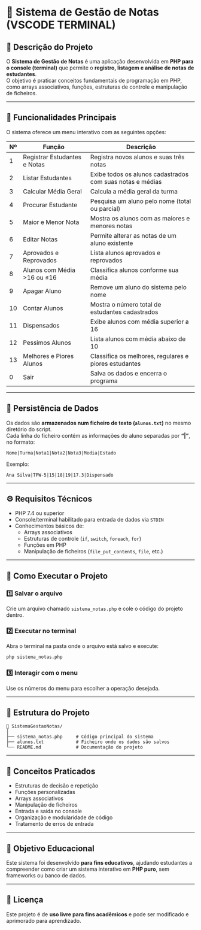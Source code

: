 # 🧮 Sistema de Gestão de Notas (VSCODE TERMINAL)

## 📘 Descrição do Projeto
O **Sistema de Gestão de Notas** é uma aplicação desenvolvida em **PHP para o console (terminal)** que permite o **registro, listagem e análise de notas de estudantes**.  
O objetivo é praticar conceitos fundamentais de programação em PHP, como arrays associativos, funções, estruturas de controle e manipulação de ficheiros.

---

## 🧰 Funcionalidades Principais

O sistema oferece um menu interativo com as seguintes opções:

| Nº | Função | Descrição |
|----|---------|------------|
| 1 | Registrar Estudantes e Notas | Registra novos alunos e suas três notas |
| 2 | Listar Estudantes | Exibe todos os alunos cadastrados com suas notas e médias |
| 3 | Calcular Média Geral | Calcula a média geral da turma |
| 4 | Procurar Estudante | Pesquisa um aluno pelo nome (total ou parcial) |
| 5 | Maior e Menor Nota | Mostra os alunos com as maiores e menores notas |
| 6 | Editar Notas | Permite alterar as notas de um aluno existente |
| 7 | Aprovados e Reprovados | Lista alunos aprovados e reprovados |
| 8 | Alunos com Média >16 ou ≤16 | Classifica alunos conforme sua média |
| 9 | Apagar Aluno | Remove um aluno do sistema pelo nome |
| 10 | Contar Alunos | Mostra o número total de estudantes cadastrados |
| 11 | Dispensados | Exibe alunos com média superior a 16 |
| 12 | Pessimos Alunos | Lista alunos com média abaixo de 10 |
| 13 | Melhores e Piores Alunos | Classifica os melhores, regulares e piores estudantes |
| 0 | Sair | Salva os dados e encerra o programa |

---

## 💾 Persistência de Dados
Os dados são **armazenados num ficheiro de texto (`alunos.txt`)** no mesmo diretório do script.  
Cada linha do ficheiro contém as informações do aluno separadas por **“|”**, no formato:

```
Nome|Turma|Nota1|Nota2|Nota3|Media|Estado
```

Exemplo:
```
Ana Silva|TPW-5|15|18|19|17.3|Dispensado
```

---

## ⚙️ Requisitos Técnicos

- PHP 7.4 ou superior  
- Console/terminal habilitado para entrada de dados via `STDIN`
- Conhecimentos básicos de:
  - Arrays associativos
  - Estruturas de controle (`if`, `switch`, `foreach`, `for`)
  - Funções em PHP
  - Manipulação de ficheiros (`file_put_contents`, `file`, etc.)

---

## 🚀 Como Executar o Projeto

### 1️⃣ **Salvar o arquivo**
Crie um arquivo chamado `sistema_notas.php` e cole o código do projeto dentro.

### 2️⃣ **Executar no terminal**
Abra o terminal na pasta onde o arquivo está salvo e execute:

```bash
php sistema_notas.php
```

### 3️⃣ **Interagir com o menu**
Use os números do menu para escolher a operação desejada.

---

## 🧩 Estrutura do Projeto

```
📂 SistemaGestaoNotas/
│
├── sistema_notas.php     # Código principal do sistema
├── alunos.txt            # Ficheiro onde os dados são salvos
└── README.md             # Documentação do projeto
```

---

## 🧠 Conceitos Praticados

- Estruturas de decisão e repetição  
- Funções personalizadas  
- Arrays associativos  
- Manipulação de ficheiros  
- Entrada e saída no console  
- Organização e modularidade de código  
- Tratamento de erros de entrada  

---

## 🏁 Objetivo Educacional

Este sistema foi desenvolvido **para fins educativos**, ajudando estudantes a compreender como criar um sistema interativo em **PHP puro**, sem frameworks ou banco de dados.

---

## 📜 Licença
Este projeto é de **uso livre para fins acadêmicos** e pode ser modificado e aprimorado para aprendizado.
